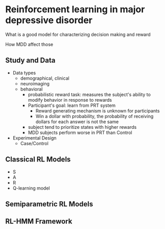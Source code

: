 # Reinforcement learning in major depressive disorder

What is a good model for characterizing decision making and reward

How MDD affect those

## Study and Data

- Data types
  - demographical, clinical
  - neuroimaging
  - behavioral
    - probabilistic reward task: measures the subject's ability to modify behavior in response to rewards
    - Participant's goal: learn from PRT system
      - Reward generating mechanism is unknown for participants
      - Win a dollar with probability, the probability of receiving dollars for each answer is not the same
    - subject tend to prioritize states with higher rewards
    - MDD subjects perform worse in PRT than Control
- Experimental Design
  - Case/Control

## Classical RL Models

- S
- A
- R
- Q-learning model

## Semiparametric RL Models

## RL-HMM Framework